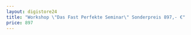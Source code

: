 ```yaml
---
layout: digistore24
title: "Workshop \"Das Fast Perfekte Seminar\" Sonderpreis 897,- €"
price: 897
---
```


